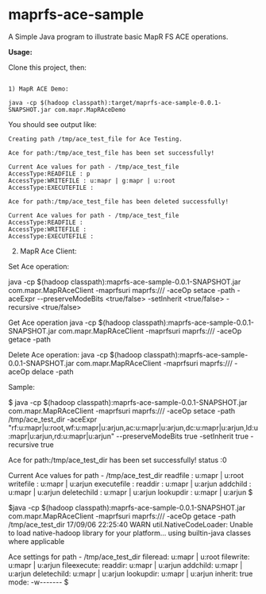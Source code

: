 # maprfs-ace-sample

A Simple Java program to illustrate basic MapR FS ACE operations.

**Usage:**

Clone this project, then:

```mvn clean install

1) MapR ACE Demo:

java -cp $(hadoop classpath):target/maprfs-ace-sample-0.0.1-SNAPSHOT.jar com.mapr.MapRAceDemo
```
You should see output like:

```
Creating path /tmp/ace_test_file for Ace Testing.

Ace for path:/tmp/ace_test_file has been set successfully!

Current Ace values for path - /tmp/ace_test_file
AccessType:READFILE : p
AccessType:WRITEFILE : u:mapr | g:mapr | u:root
AccessType:EXECUTEFILE :

Ace for path:/tmp/ace_test_file has been deleted successfully!

Current Ace values for path - /tmp/ace_test_file
AccessType:READFILE :
AccessType:WRITEFILE :
AccessType:EXECUTEFILE :
```
2) MapR Ace Client:

Set Ace operation:

java -cp $(hadoop classpath):maprfs-ace-sample-0.0.1-SNAPSHOT.jar com.mapr.MapRAceClient -maprfsuri maprfs:/// -aceOp setace -path <path> -aceExpr <ace expression> --preserveModeBits <true/false> -setInherit <true/false> -recursive <true/false>

Get Ace operation
java -cp $(hadoop classpath):maprfs-ace-sample-0.0.1-SNAPSHOT.jar com.mapr.MapRAceClient -maprfsuri maprfs:/// -aceOp getace -path <path>


Delete Ace operation:
java -cp $(hadoop classpath):maprfs-ace-sample-0.0.1-SNAPSHOT.jar com.mapr.MapRAceClient -maprfsuri maprfs:/// -aceOp delace -path <path>


Sample:

$ java -cp $(hadoop classpath):maprfs-ace-sample-0.0.1-SNAPSHOT.jar com.mapr.MapRAceClient -maprfsuri maprfs:/// -aceOp setace -path /tmp/ace_test_dir -aceExpr "rf:u:mapr|u:root,wf:u:mapr|u:arjun,ac:u:mapr|u:arjun,dc:u:mapr|u:arjun,ld:u:mapr|u:arjun,rd:u:mapr|u:arjun" --preserveModeBits true -setInherit true -recursive true


Ace for path:/tmp/ace_test_dir has been set successfully! status :0

Current Ace values for path - /tmp/ace_test_dir
readfile : u:mapr | u:root
writefile : u:mapr | u:arjun
executefile :
readdir : u:mapr | u:arjun
addchild : u:mapr | u:arjun
deletechild : u:mapr | u:arjun
lookupdir : u:mapr | u:arjun
$


$java -cp $(hadoop classpath):maprfs-ace-sample-0.0.1-SNAPSHOT.jar com.mapr.MapRAceClient -maprfsuri maprfs:/// -aceOp getace -path /tmp/ace_test_dir
17/09/06 22:25:40 WARN util.NativeCodeLoader: Unable to load native-hadoop library for your platform... using builtin-java classes where applicable

Ace settings for path - /tmp/ace_test_dir
fileread: u:mapr | u:root
filewrite: u:mapr | u:arjun
fileexecute:
readdir: u:mapr | u:arjun
addchild: u:mapr | u:arjun
deletechild: u:mapr | u:arjun
lookupdir: u:mapr | u:arjun
inherit: true
mode: -w-------
$



